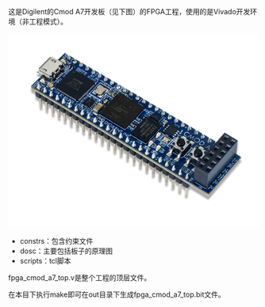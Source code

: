 这是Digilent的Cmod A7开发板（见下图）的FPGA工程，使用的是Vivado开发环境（非工程模式）。

![board](./docs/board.png)

- constrs：包含约束文件
- dosc：主要包括板子的原理图
- scripts：tcl脚本

fpga_cmod_a7_top.v是整个工程的顶层文件。

在本目下执行make即可在out目录下生成fpga_cmod_a7_top.bit文件。



